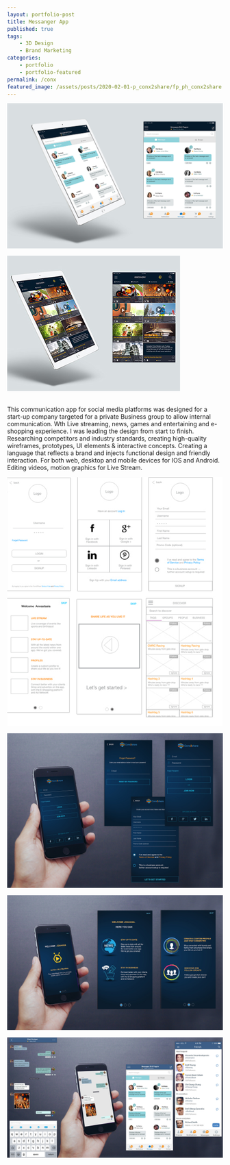 ```yaml
---
layout: portfolio-post
title: Messanger App
published: true
tags:
    - 3D Design
    - Brand Marketing
categories:
    - portfolio
    - portfolio-featured
permalink: /conx
featured_image: /assets/posts/2020-02-01-p_conx2share/fp_ph_conx2share.jpg
---
```


[![](/assets/posts/2020-02-01-p_conx2share/86e20942050265.57e41501dbd1b.jpg)](#)

[![](/assets/posts/2020-02-01-p_conx2share/88ae7942050265.Y3JvcCwxMDMxLDgwNywxMTQsMA.jpg)](#)



<br>
This communication app for social media platforms was designed for a start-up company targeted for a private Business group to allow internal communication. Wth Live streaming, news, games and entertaining and e-shopping experience. I was leading the design from start to finish. Researching competitors and industry standards, creating high-quality wireframes, prototypes, UI elements & interactive concepts. Creating a language that reflects a brand and injects functional design and friendly interaction. For both web, desktop and mobile devices for IOS and
Android. Editing videos, motion graphics for Live Stream.
<br>

[![](/assets/posts/2020-02-01-p_conx2share/e3b45542050265.5831dec8c4af6.jpg)](#)

[![](/assets/posts/2020-02-01-p_conx2share/9057a842050265.57be705f03abc.jpg)](#)  

[![](/assets/posts/2020-02-01-p_conx2share/90544f42050265.5831e506cdedf.jpg)](#)


[![messanger app](/assets/posts/2020-02-01-p_conx2share/e77cee42050265.57be70afd7e73.jpg)](#)
